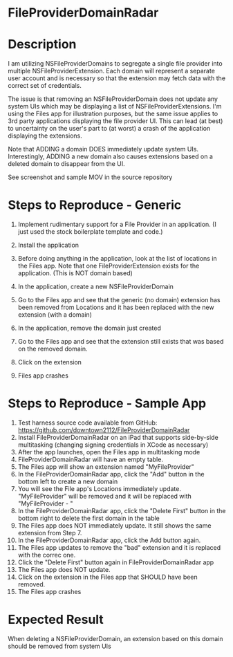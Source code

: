# FileProviderDomainRadar

# Description
I am utilizing NSFileProviderDomains to segregate a single file provider into multiple NSFileProviderExtension. Each domain will represent a separate user account and is necessary so that the extension may fetch data with the correct set of credentials.

The issue is that removing an NSFileProviderDomain does not update any system UIs which may be displaying a list of NSFileProviderExtensions. I'm using the Files app for illustration purposes, but the same issue applies to 3rd party applications displaying the file provider UI.  This can lead (at best) to uncertainty on the user's part to (at worst) a crash of the application displaying the extensions.

Note that ADDING a domain DOES immediately update system UIs.  Interestingly, ADDING a new domain also causes extensions based on a deleted domain to disappear from the UI.

See screenshot and sample MOV in the source repository



# Steps to Reproduce - Generic
1. Implement rudimentary support for a File Provider in an application.  (I just used the stock boilerplate template and code.)

2. Install the application

3. Before doing anything in the application, look at the list of locations in the Files app. Note that one FileProviderExtension exists for the application.  (This is NOT domain based)

4. In the application, create a new NSFileProviderDomain
5. Go to the Files app and see that the generic (no domain) extension has been removed from Locations and it has been replaced with the new extension (with a domain)
6. In the application, remove the domain just created
7. Go to the Files app and see that the extension still exists that was based on the removed domain.
8. Click on the extension 
9. Files app crashes

# Steps to Reproduce - Sample App

1. Test harness source code available from GitHub: https://github.com/downtown2112/FileProviderDomainRadar
2. Install FileProviderDomainRadar on an iPad that supports side-by-side multitasking (changing signing credentials in XCode as necessary)
3. After the app launches, open the Files app in multitasking mode
4. FileProviderDomainRadar will have an empty table.
5. The Files app will show an extension named "MyFileProvider"
6. In the FileProviderDomainRadar app, click the "Add" button in the bottom left to create a new domain
7. You will see the File app's Locations immediately update. "MyFileProvider" will be removed and it will be replaced with "MyFileProvider - <domainIdentifier>"
8. In the FileProviderDomainRadar app, click the "Delete First" button in the bottom right to delete the first domain in the table
9. The Files app does NOT immediately update. It still shows the same extension from Step 7.
10. In the FileProviderDomainRadar app, click the Add button again.
11. The Files app updates to remove the "bad" extension and it is replaced with the correc one.
12. Click the "Delete First" button again in FileProviderDomainRadar app
13. The Files app does NOT update.
14. Click on the extension in the Files app that SHOULD have been removed.
15. The Files app crashes

# Expected Result
When deleting a NSFileProviderDomain, an extension based on this domain should be removed from system UIs